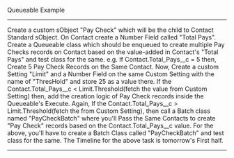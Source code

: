 Queueable Example

---------------------------------------------------------------------------------------------------------------------------------------------------
Create a custom sObject "Pay Check" which will be the child to Contact Standard sObject.
	On Contact create a Number Field called "Total Pays".
	Create a Queueable class which should be enqueued to create multiple Pay Checks records on Contact based on the value-added in Contact's "Total Pays" and test class for the same.
	e.g. If Contact.Total_Pays__c = 5 then, Create 5 Pay Check Records on the Same Contact.
	Now, Create a custom Setting "Limit" and a Number Field on the same Custom Setting with the name of "ThresHold" and store 25 as a value there.
	If the Contact.Total_Pays__c < Limit.Threshold(fetch the value from Custom Setting) then, add the creation logic of Pay Check records inside the Queueable's Execute.
	Again, If the Contact.Total_Pays__c > Limit.Threshold(fetch the from Custom Setting), then call a Batch class named "PayCheckBatch" where you'll Pass the Same Contacts to create "Pay Check" records based on the Contact.Total_Pays__c value.
	For the above, you'll have to create a Batch Class called "PayCheckBatch" and test class for the same.
	The Timeline for the above task is tomorrow's First half.

---------------------------------------------------------------------------------------------------------------------------------------------------
